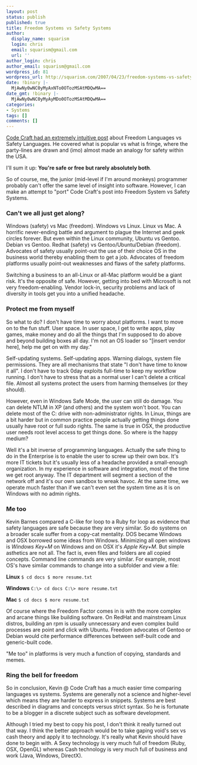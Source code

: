```yaml
---
layout: post
status: publish
published: true
title: Freedom Systems vs Safety Systems
author:
  display_name: squarism
  login: chris
  email: squarism@gmail.com
  url: ''
author_login: chris
author_email: squarism@gmail.com
wordpress_id: 81
wordpress_url: http://squarism.com/2007/04/23/freedom-systems-vs-safety-systems/
date: !binary |-
  MjAwNy0wNC0yMyAxNTo0OTozMSAtMDQwMA==
date_gmt: !binary |-
  MjAwNy0wNC0yMyAyMDo0OTozMSAtMDQwMA==
categories:
- Systems
tags: []
comments: []
---
```

[Code Craft had an extremely intuitive post](http://codecraft.info/index.php/archives/20/) about Freedom Languages vs Safety Languages.  He covered what is popular vs what is fringe, where the party-lines are drawn and (imo) almost made an analogy for safety within the USA.

I'll sum it up: **You're safe or free but rarely absolutely both**.

So of course, me, the junior (mid-level if I'm around monkeys) programmer probably can't offer the same level of insight into software.  However, I can make an attempt to "port" Code Craft's post into Freedom System vs Safety Systems.

### Can't we all just get along?

Windows (safety) vs Mac (freedom).  Windows vs Linux.  Linux vs Mac.  A horrific never-ending battle and argument to plague the Internet and geek circles forever.  But even within the Linux community, Ubuntu vs Gentoo.  Debian vs Gentoo.  Redhat (safety) vs Gentoo/Ubuntu/Debian (freedom).  Advocates of safety usually point-out the use of their choice OS in the business world thereby enabling them to get a job.  Advocates of freedom platforms usually point-out weaknesses and flaws of the safety platforms.

Switching a business to an all-Linux or all-Mac platform would be a giant risk.  It's the opposite of safe.  However, getting into bed with Microsoft is not very freedom-enabling.  Vendor lock-in, security problems and lack of diversity in tools get you into a unified headache.

### Protect me from myself

So what to do?  I don't have time to worry about platforms.  I want to move on to the fun stuff.  User space.  In user space, I get to write apps, play games, make money and do all the things that I'm supposed to do above and beyond building boxes all day.  I'm not an OS loader so "[insert vendor here], help me get on with my day."

Self-updating systems.  Self-updating apps.  Warning dialogs, system file permissions.  They are all mechanisms that state "I don't have time to know it all".  I don't have to track 0day exploits full-time to keep my workflow running.  I don't have to stress that as a normal user I can't delete a critical file.  Almost all systems protect the users from harming themselves (or they should).

However, even in Windows Safe Mode, the user can still do damage.  You can delete NTLM in XP (and others) and the system won't boot.  You can delete most of the C: drive with non-administrator rights.  In Linux, things are a bit harder but in common practice people actually getting things done usually have root or full sudo rights.  The same is true in OSX, the productive user needs root level access to get things done.  So where is the happy medium?

Well it's a bit inverse of programming languages.  Actually the safe thing to do in the Enterprise is to enable the user to screw up their own box.  It's more IT tickets but it's usually less of a headache provided a small-enough organization.  In my experience in software and integration, most of the time we get root anyway.  The IT department will segment a section of the network off and it's our own sandbox to wreak havoc.  At the same time, we operate much faster than if we can't even set the system time as it is on Windows with no admin rights.

### Me too

Kevin Barnes compared a C-like for loop to a Ruby for loop as evidence that safety languages are safe because they are very similar.  So do systems on a broader scale suffer from a copy-cat mentality.  DOS became Windows and OSX borrowed some ideas from Windows.  Minimizing all open windows is _Windows Key+M_ on Windows and on OSX it's _Apple Key+M_.  But simple asthetics are not all.  The fact is, even files and folders are all copied concepts.  Command line commands are very similar.  For example, most OS's have similar commands to change into a subfolder and view a file:

**Linux**
`
$ cd docs
$ more resume.txt
`

**Windows**
`
C:\> cd docs
C:\> more resume.txt
`

**Mac**
`
$ cd docs
$ more resume.txt
`

Of course where the Freedom Factor comes in is with the more complex and arcane things like building software.  On RedHat and mainstream Linux distros, building an rpm is usually unnecessary and even complex build processes are point and click with Ubuntu.  Freedom advocates of Gentoo or Debian would cite performance differences between self-built code and generic-built code.

"Me too" in platforms is very much a function of copying, standards and memes.

### Ring the bell for freedom

So in conclusion, Kevin @ Code Craft has a much easier time comparing languages vs systems.  Systems are generally not a science and higher-level which means they are harder to express in snippets.  Systems are best described in diagrams and concepts versus strict syntax.  So he is fortunate to be a blogger in a discrete subject such as software development.

Although I tried my best to copy his post, I don't think it really turned out that way.  I think the better approach would be to take gaping void's sex vs cash theory and apply it to technology.  It's really what Kevin should have done to begin with.  A Sexy technology is very much full of freedom (Ruby, OSX, OpenGL) whereas Cash technology is very much full of business and work (Java, Windows, DirectX).